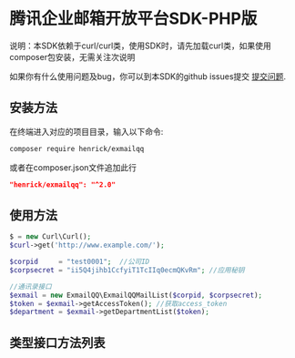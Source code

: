 # 腾讯企业邮箱开放平台SDK-PHP版

说明：本SDK依赖于curl/curl类，使用SDK时，请先加载curl类，如果使用composer包安装，无需关注次说明

如果你有什么使用问题及bug，你可以到本SDK的github issues提交 [提交问题](https://github.com/henrickcn/exmailqq/issues).

## 安装方法

在终端进入对应的项目目录，输入以下命令:

```sh
composer require henrick/exmailqq
```

或者在composer.json文件追加此行

```json
"henrick/exmailqq": "^2.0"
```

## 使用方法

```php
$ = new Curl\Curl();
$curl->get('http://www.example.com/');
```

```php
$corpid     = "test0001";  //公司ID
$corpsecret = "ii5Q4jihb1CcfyiT1TcIIq0ecmQKvRm"; //应用秘钥

//通讯录接口
$exmail = new ExmailQQ\ExmailQQMailList($corpid, $corpsecret);
$token = $exmail->getAccessToken(); //获取access_token
$department = $exmail->getDepartmentList($token);
```

## 类型接口方法列表
